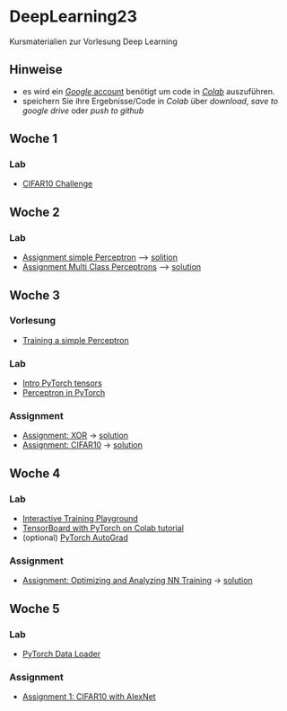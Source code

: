 # DeepLearning23
Kursmaterialien zur Vorlesung Deep Learning

## Hinweise
* es wird ein  [*Google* account](https://accounts.google.com/signup/v2/webcreateaccount?hl=en&flowName=GlifWebSignIn&flowEntry=SignUp) benötigt um code in [*Colab*](https://colab.research.google.com) auszuführen.
* speichern Sie ihre Ergebnisse/Code in *Colab* über *download*, *save to google drive* oder *push to github* 

## Woche 1

### Lab
* [CIFAR10 Challenge](https://colab.research.google.com/github/keuperj/DeepLearning23/blob/main/week_1/CIFAR10-ShallowLearning.ipynb)


## Woche 2

### Lab
* [Assignment simple Perceptron](https://colab.research.google.com/github/keuperj/DeepLearning23/blob/main/week_2/A_simple_Perceptron_in_NumPy.ipynb)  --> [solition](https://colab.research.google.com/github/keuperj/DeepLearning23/blob/main/week_2/A_simple_Perceptron_in_NumPy_solution.ipynb)
* [Assignment Multi Class Perceptrons](https://colab.research.google.com/github/keuperj/DeepLearning23/blob/main/week_2/Multi_Class_Perceptrons.ipynb) --> [solution](https://colab.research.google.com/github/keuperj/DeepLearning23/blob/main/week_2/Multi_Class_Perceptrons_solution.ipynb)


## Woche 3

### Vorlesung
* [Training a simple Perceptron](https://colab.research.google.com/github/keuperj/DeepLearning23/blob/main/week_3/Training%20_a_simple_Perceptron_in_NumPy.ipynb)

### Lab
* [Intro PyTorch tensors](https://colab.research.google.com/github/keuperj/DeepLearning23/blob/main/week_3/Lab_01_pytorch_tensors.ipynb) 
* [Perceptron in PyTorch](https://colab.research.google.com/github/keuperj/DeepLearning23/blob/main/week_3/Lab_02_a_perceptron_in_PyTorch.ipynb) 

### Assignment
* [Assignment: XOR](https://colab.research.google.com/github/keuperj/DeepLearning23/blob/main/week_3/Assignment_Basic_MLP_in_Pytorch.ipynb) -> [solution](https://colab.research.google.com/github/keuperj/DeepLearning23/blob/main/week_3/Assignment_Basic_MLP_in_Pytorch_solution.ipynb)
* [Assignment: CIFAR10](https://colab.research.google.com/github/keuperj/DeepLearning23/blob/main/week_3/Assignment_CIFAR10_MLP.ipynb) -> [solution](https://colab.research.google.com/github/keuperj/DeepLearning23/blob/main/week_3/Assignment_CIFAR10_MLP_solution.ipynb)



## Woche 4

### Lab
* [Interactive Training Playground](https://playground.tensorflow.org/)
* [TensorBoard with PyTorch on Colab tutorial](https://colab.research.google.com/github/keuperj/DeepLearning23/blob/main/week_4/tensorboard_with_pytorch.ipynb)
* (optional) [PyTorch AutoGrad](https://colab.research.google.com/github/keuperj/DeepLearning23/blob/main/week_4/autograd_tutorial.ipynb)

### Assignment 
* [Assignment: Optimizing and Analyzing NN Training](https://colab.research.google.com/github/keuperj/DeepLearning23/blob/main/week_4/Assignment_CIFAR10_MLP_optimization.ipynb) -> [solution](https://colab.research.google.com/github/keuperj/DeepLearning23/blob/main/week_4/Assignment_CIFAR10_MLP_optimization_solution.ipynb)

## Woche 5

### Lab
* [PyTorch Data Loader](https://colab.research.google.com/github/keuperj/DeepLearning23/blob/main/week_5/lab_pytorch_data_loader.ipynb)

### Assignment
* [Assignment 1: CIFAR10 with AlexNet](https://colab.research.google.com/github/keuperj/DeepLearning23/blob/main/week_5/Assignment_1_cifar10_CNN.ipynb)
